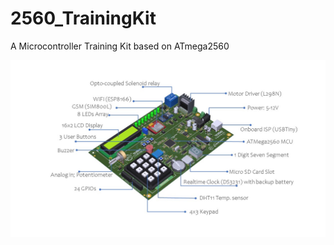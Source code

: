 # 2560_TrainingKit
 A Microcontroller Training Kit based on ATmega2560
 
 <img src="https://github.com/mokweri/2560_TrainingKit/blob/main/Images/TK2560/Slide2.JPG?raw=true" >
